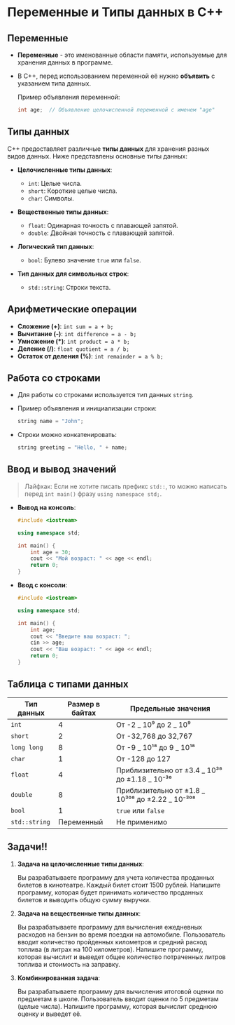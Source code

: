 # Переменные и Типы данных в C++

## Переменные

- **Переменные** - это именованные области памяти, используемые для хранения данных в программе.

- В C++, перед использованием переменной её нужно **объявить** с указанием типа данных.

  Пример объявления переменной:

  ```cpp
  int age;  // Объявление целочисленной переменной с именем "age"
  ```

## Типы данных

C++ предоставляет различные **типы данных** для хранения разных видов данных. Ниже представлены основные типы данных:

- **Целочисленные типы данных**:

  - `int`: Целые числа.
  - `short`: Короткие целые числа.
  - `char`: Символы.

- **Вещественные типы данных**:

  - `float`: Одинарная точность с плавающей запятой.
  - `double`: Двойная точность с плавающей запятой.

- **Логический тип данных**:

  - `bool`: Булево значение `true` или `false`.

- **Тип данных для символьных строк**:
  - `std::string`: Строки текста.

## Арифметические операции

- **Сложение (+)**: `int sum = a + b;`
- **Вычитание (-)**: `int difference = a - b;`
- **Умножение (\*)**: `int product = a * b;`
- **Деление (/)**: `float quotient = a / b;`
- **Остаток от деления (%)**: `int remainder = a % b;`

## Работа со строками

- Для работы со строками используется тип данных `string`.

- Пример объявления и инициализации строки:

  ```cpp
  string name = "John";
  ```

- Строки можно конкатенировать:

  ```cpp
  string greeting = "Hello, " + name;
  ```

## Ввод и вывод значений

> Лайфхак: Если не хотите писать префикс `std::`, то можно написать перед `int main()` фразу `using namespace std;`.
- **Вывод на консоль**:

  ```cpp
  #include <iostream>

  using namespace std;

  int main() {
      int age = 30;
      cout << "Мой возраст: " << age << endl;
      return 0;
  }
  ```

- **Ввод с консоли**:

  ```cpp
  #include <iostream>

  using namespace std;

  int main() {
      int age;
      cout << "Введите ваш возраст: ";
      cin >> age;
      cout << "Ваш возраст: " << age << endl;
      return 0;
  }
  ```


## Таблица с типами данных

| Тип данных    | Размер в байтах | Предельные значения                              |
| ------------- | --------------- | ------------------------------------------------ |
| `int`         | 4               | От -2 _ 10⁹ до 2 _ 10⁹                           |
| `short`       | 2               | От -32,768 до 32,767                             |
| `long long`   | 8               | От -9 _ 10¹⁸ до 9 _ 10¹⁸                         |
| `char`        | 1               | От -128 до 127                                   |
| `float`       | 4               | Приблизительно от ±3.4 _ 10³⁸ до ±1.18 _ 10⁻³⁸   |
| `double`      | 8               | Приблизительно от ±1.8 _ 10³⁰⁸ до ±2.22 _ 10⁻³⁰⁸ |
| `bool`        | 1               | `true` или `false`                               |
| `std::string` | Переменный      | Не применимо                                     |

## Задачи!!

1. **Задача на целочисленные типы данных**:

   Вы разрабатываете программу для учета количества проданных билетов в кинотеатре. Каждый билет стоит 1500 рублей. Напишите программу, которая будет принимать количество проданных билетов и выводить общую сумму выручки.

2. **Задача на вещественные типы данных**:

   Вы разрабатываете программу для вычисления ежедневных расходов на бензин во время поездки на автомобиле. Пользователь вводит количество пройденных километров и средний расход топлива (в литрах на 100 километров). Напишите программу, которая вычислит и выведет общее количество потраченных литров топлива и стоимость на заправку.

3. **Комбинированная задача**:

   Вы разрабатываете программу для вычисления итоговой оценки по предметам в школе. Пользователь вводит оценки по 5 предметам (целые числа). Напишите программу, которая вычислит среднюю оценку и выведет её.
